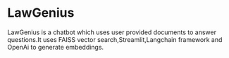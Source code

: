# LawGenius
LawGenius is a chatbot which uses user provided documents to answer questions.It uses FAISS vector search,Streamlit,Langchain framework and OpenAi to generate embeddings.
